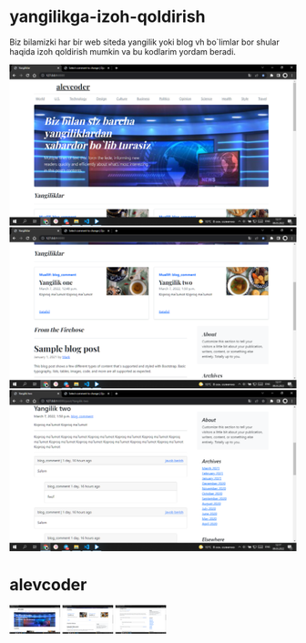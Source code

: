 # yangilikga-izoh-qoldirish
Biz bilamizki har bir web siteda yangilik yoki blog vh bo`limlar bor shular haqida izoh qoldirish mumkin va bu kodlarim yordam beradi. 

![Gaboso](https://github.com/ALEVcoder/yangilikga-izoh-qoldirish/blob/main/screen/1.png "ALEVcoder")
![Gaboso](https://github.com/ALEVcoder/yangilikga-izoh-qoldirish/blob/main/screen/2.png "ALEVcoder")
![Gaboso](https://github.com/ALEVcoder/yangilikga-izoh-qoldirish/blob/main/screen/3.png "ALEVcoder")

# alevcoder
<code><a href="https://github.com/ALEVcoder/yangilikga-izoh-qoldirish" target="_blank"><img height="50" src="https://github.com/ALEVcoder/yangilikga-izoh-qoldirish/blob/main/screen/1.png"></a></code>
<code><a href="https://github.com/ALEVcoder/yangilikga-izoh-qoldirish" target="_blank"><img height="50" src="https://github.com/ALEVcoder/yangilikga-izoh-qoldirish/blob/main/screen/2.png"></a></code>
<code><a href="https://github.com/ALEVcoder/yangilikga-izoh-qoldirish" target="_blank"><img height="50" src="https://github.com/ALEVcoder/yangilikga-izoh-qoldirish/blob/main/screen/3.png"></a></code>

